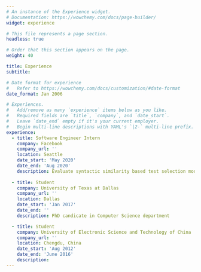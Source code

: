 ```yaml
---
# An instance of the Experience widget.
# Documentation: https://wowchemy.com/docs/page-builder/
widget: experience

# This file represents a page section.
headless: true

# Order that this section appears on the page.
weight: 40

title: Experience
subtitle:

# Date format for experience
#   Refer to https://wowchemy.com/docs/customization/#date-format
date_format: Jan 2006

# Experiences.
#   Add/remove as many `experience` items below as you like.
#   Required fields are `title`, `company`, and `date_start`.
#   Leave `date_end` empty if it's your current employer.
#   Begin multi-line descriptions with YAML's `|2-` multi-line prefix.
experience:
  - title: Software Engineer Intern
    company: Facebook
    company_url: ''
    location: Seattle
    date_start: 'May 2020'
    date_end: 'Aug 2020'
    description: Evaluate syntactic similarity based test selection model
        
  - title: Student
    company: University of Texas at Dallas
    company_url: ''
    location: Dallas
    date_start: 'Jan 2017'
    date_end: ''
    description: PhD candicate in Computer Science department

  - title: Student
    company: University of Electronic Science and Technology of China 
    company_url: ''
    location: Chengdu, China
    date_start: 'Aug 2012'
    date_end: 'June 2016'
    description: 
---
```


